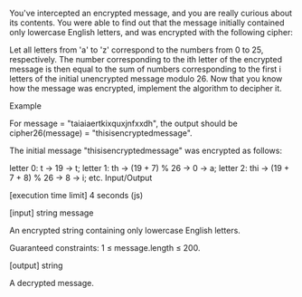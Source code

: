 You've intercepted an encrypted message, and you are really curious about its contents. You were able to find out that the message initially contained only lowercase English letters, and was encrypted with the following cipher:

Let all letters from 'a' to 'z' correspond to the numbers from 0 to 25, respectively.
The number corresponding to the ith letter of the encrypted message is then equal to the sum of numbers corresponding to the first i letters of the initial unencrypted message modulo 26.
Now that you know how the message was encrypted, implement the algorithm to decipher it.

Example

For message = "taiaiaertkixquxjnfxxdh", the output should be
cipher26(message) = "thisisencryptedmessage".

The initial message "thisisencryptedmessage" was encrypted as follows:

letter 0: t -> 19 -> t;
letter 1: th -> (19 + 7) % 26 -> 0 -> a;
letter 2: thi -> (19 + 7 + 8) % 26 -> 8 -> i;
etc.
Input/Output

[execution time limit] 4 seconds (js)

[input] string message

An encrypted string containing only lowercase English letters.

Guaranteed constraints:
1 ≤ message.length ≤ 200.

[output] string

A decrypted message.
